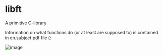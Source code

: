 # libft
A primitive C-library

Information on what functions do (or at least are supposed to) is contained in en.subject.pdf file (:

![image](https://user-images.githubusercontent.com/49814064/153369027-b44a8c07-7bc5-4703-b789-6be555bc34b6.png)
